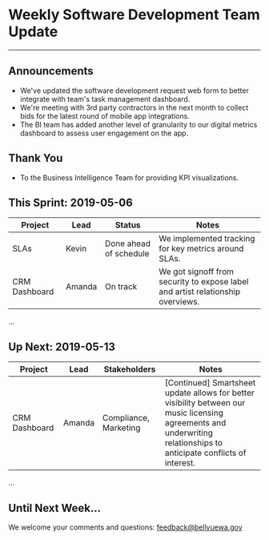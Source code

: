 # Weekly Software Development Team Update 
---

## Announcements
- We've updated the software development request web form to better integrate with team's task management dashboard.  
- We're meeting with 3rd party contractors in the next month to collect bids for the latest round of mobile app integrations.
- The BI team has added another level of granularity to our digital metrics dashboard to assess user engagement on the app.

## Thank You
- To the Business Intelligence Team for providing KPI visualizations.

## This Sprint: 2019-05-06

Project         | Lead | Status                     | Notes
----------------|---------|----------------------------|---------------------------------------------------------------
SLAs            | Kevin   | Done ahead of schedule     | We implemented tracking for key metrics around SLAs.
CRM Dashboard   | Amanda  | On track                   | We got signoff from security to expose label and artist relationship overviews.
...

## Up Next: 2019-05-13
Project            | Lead | Stakeholders                   | Notes
-------------------|----------|----------------------------|--------------------------------------------------------------------------------------
CRM Dashboard      | Amanda   | Compliance, Marketing      | [Continued] Smartsheet update allows for better visibility between our music licensing agreements and underwriting relationships to anticipate conflicts of interest. 
...

## Until Next Week...
We welcome your comments and questions: [feedback@bellvuewa.gov](http://amandaclaireoconnor.com/)
